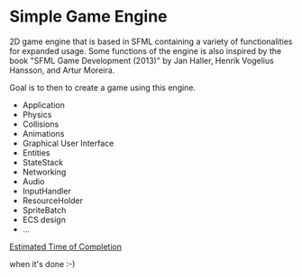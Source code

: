# Simple Game Engine

2D game engine that is based in SFML containing a variety of functionalities for expanded usage. Some functions of the engine is also inspired by the book "SFML Game Development (2013)" by Jan Haller, Henrik Vogelius Hansson, and Artur Moreira.

Goal is to then to create a game using this engine.

- Application
- Physics
- Collisions
- Animations
- Graphical User Interface
- Entities
- StateStack
- Networking
- Audio
- InputHandler
- ResourceHolder
- SpriteBatch
- ECS design
- ...

<ins>Estimated Time of Completion</ins>

when it's done :-)

